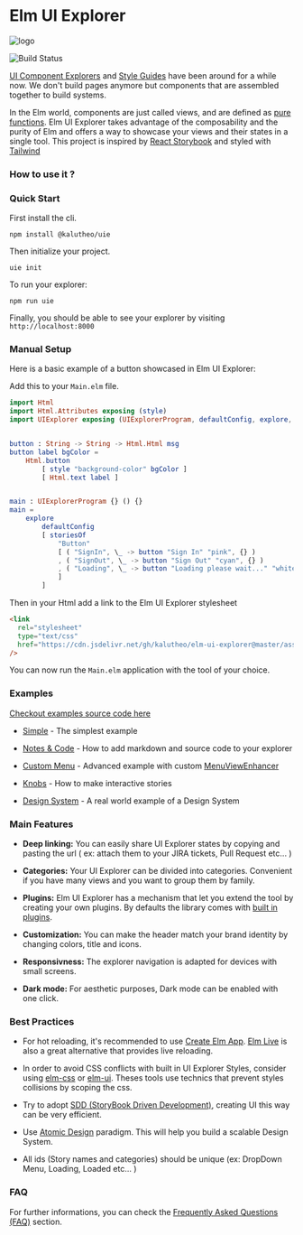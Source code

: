 # Elm UI Explorer

![logo](https://raw.githubusercontent.com/kalutheo/elm-ui-explorer/master/explorer-logo-small.png)

![Build Status](https://github.com/kalutheo/elm-ui-explorer/workflows/Elm%20CI/badge.svg)

[UI Component Explorers](https://blog.hichroma.com/the-crucial-tool-for-modern-frontend-engineers-fb849b06187a) and [Style Guides](http://styleguides.io/) have been around for a while now.
We don't build pages anymore but components that are assembled together to build systems.

In the Elm world, components are just called views, and are defined as [pure functions](https://en.wikipedia.org/wiki/Pure_function).
Elm UI Explorer takes advantage of the composability and the purity of Elm and offers a way to showcase
your views and their states in a single tool.
This project is inspired by [React Storybook](https://storybook.js.org/) and styled with [Tailwind](https://tailwindcss.com/)

### How to use it ?


### Quick Start 

First install the cli.
```
npm install @kalutheo/uie
```

Then initialize your project.
```
uie init
```

To run your explorer:
```
npm run uie
```
Finally, you should be able to see your explorer by visiting `http://localhost:8000`




### Manual Setup

Here is a basic example of a button showcased in Elm UI Explorer:

Add this to your `Main.elm` file.

```elm
import Html
import Html.Attributes exposing (style)
import UIExplorer exposing (UIExplorerProgram, defaultConfig, explore, storiesOf)


button : String -> String -> Html.Html msg
button label bgColor =
    Html.button
        [ style "background-color" bgColor ]
        [ Html.text label ]


main : UIExplorerProgram {} () {}
main =
    explore
        defaultConfig
        [ storiesOf
            "Button"
            [ ( "SignIn", \_ -> button "Sign In" "pink", {} )
            , ( "SignOut", \_ -> button "Sign Out" "cyan", {} )
            , ( "Loading", \_ -> button "Loading please wait..." "white", {} )
            ]
        ]
```

Then in your Html add a link to the Elm UI Explorer stylesheet

```html
<link
  rel="stylesheet"
  type="text/css"
  href="https://cdn.jsdelivr.net/gh/kalutheo/elm-ui-explorer@master/assets/styles.css"
/>
```

You can now run the `Main.elm` application with the tool of your choice.


### Examples


[Checkout examples source code here](https://github.com/kalutheo/elm-ui-explorer/tree/master/examples)

- [Simple](https://elm-ui-explorer.netlify.app/examples/button/explorer/#Default/Button/Primary) - The simplest example
- [Notes & Code](https://elm-ui-explorer.netlify.app/examples/button/explorer-with-notes/#Default/Button/Primary) - How to add markdown and source code to your explorer


- [Custom Menu](https://elm-ui-explorer.netlify.app/examples/button/explorer-with-notes/#Default/Button/Primary) - Advanced example with custom [MenuViewEnhancer](https://package.elm-lang.org/packages/kalutheo/elm-ui-explorer/latest/UIExplorer#MenuViewEnhancer)

- [Knobs](https://elm-ui-explorer.netlify.app/examples/button/explorer-with-knobs/#Default/Button/WithKnobs) - How to make interactive stories 

- [Design System](https://elm-ui-explorer.netlify.app/examples/dsm/#Getting%20Started/About/About) - A real world example of a Design System

### Main Features

- **Deep linking:** You can easily share UI Explorer states by copying and pasting the url ( ex: attach them to your JIRA tickets, Pull Request etc... )

- **Categories:** Your UI Explorer can be divided into categories. Convenient if you have many views and you want to group them by family.

* **Plugins:** Elm UI Explorer has a mechanism that let you extend the tool by creating your own plugins. By defaults the library comes with [built in plugins](https://github.com/kalutheo/elm-ui-explorer/tree/master/src/UIExplorer/Plugins).

- **Customization:** You can make the header match your brand identity by changing colors, title and icons.


- **Responsivness:** The explorer navigation is adapted for devices with small screens.

- **Dark mode:** For aesthetic purposes, Dark mode can be enabled with one click.

### Best Practices

- For hot reloading, it's recommended to use [Create Elm App](https://github.com/halfzebra/create-elm-app). [Elm Live](https://github.com/wking-io/elm-live) is also a great alternative that provides live reloading.

- In order to avoid CSS conflicts with built in UI Explorer Styles, consider using [elm-css](https://package.elm-lang.org/packages/rtfeldman/elm-css/latest/) or [elm-ui](https://package.elm-lang.org/packages/mdgriffith/elm-ui/latest/). Theses tools use technics that prevent styles collisions by scoping the css.

- Try to adopt [SDD (StoryBook Driven Development)](https://medium.com/nulogy/storybook-driven-development-a3c517276c07), creating UI this way can be very efficient.

- Use [Atomic Design](http://bradfrost.com/blog/post/atomic-web-design/) paradigm. This will help you build a scalable Design System.

* All ids (Story names and categories) should be unique (ex: DropDown Menu, Loading, Loaded etc... )

### FAQ

For further informations, you can check the
[Frequently Asked Questions (FAQ)](FAQ.md) section.
